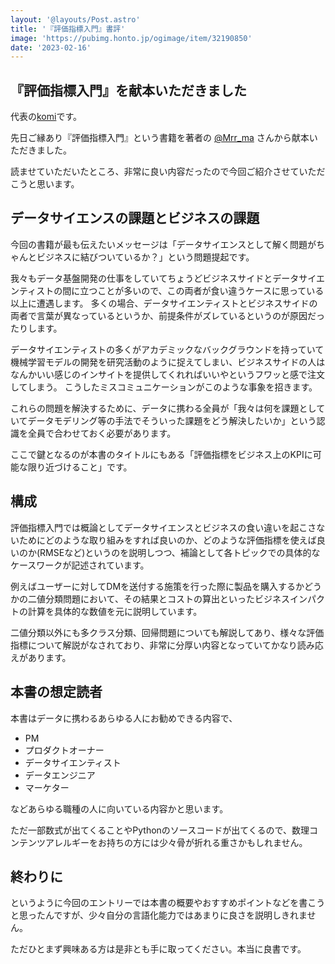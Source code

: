 ```yaml
---
layout: '@layouts/Post.astro'
title: '『評価指標入門』書評'
image: 'https://pubimg.honto.jp/ogimage/item/32190850'
date: '2023-02-16'
---
```


## 『評価指標入門』を献本いただきました

代表の[komi](https://twitter.com/komi_edtr_1230)です。

先日ご縁あり『評価指標入門』という書籍を著者の [@Mrr_ma](https://twitter.com/Mrr_ma) さんから献本いただきました。

読ませていただいたところ、非常に良い内容だったので今回ご紹介させていただこうと思います。

## データサイエンスの課題とビジネスの課題

今回の書籍が最も伝えたいメッセージは「データサイエンスとして解く問題がちゃんとビジネスに結びついているか？」という問題提起です。

我々もデータ基盤開発の仕事をしていてちょうどビジネスサイドとデータサイエンティストの間に立つことが多いので、この両者が食い違うケースに思っている以上に遭遇します。
多くの場合、データサイエンティストとビジネスサイドの両者で言葉が異なっているというか、前提条件がズレているというのが原因だったりします。

データサイエンティストの多くがアカデミックなバックグラウンドを持っていて機械学習モデルの開発を研究活動のように捉えてしまい、ビジネスサイドの人はなんかいい感じのインサイトを提供してくれればいいやというフワッと感で注文してしまう。
こうしたミスコミュニケーションがこのような事象を招きます。

これらの問題を解決するために、データに携わる全員が「我々は何を課題としていてデータモデリング等の手法でそういった課題をどう解決したいか」という認識を全員で合わせておく必要があります。

ここで鍵となるのが本書のタイトルにもある「評価指標をビジネス上のKPIに可能な限り近づけること」です。

## 構成

評価指標入門では概論としてデータサイエンスとビジネスの食い違いを起こさないためにどのような取り組みをすれば良いのか、どのような評価指標を使えば良いのか(RMSEなど)というのを説明しつつ、補論として各トピックでの具体的なケースワークが記述されています。

例えばユーザーに対してDMを送付する施策を行った際に製品を購入するかどうかの二値分類問題において、その結果とコストの算出といったビジネスインパクトの計算を具体的な数値を元に説明しています。

二値分類以外にも多クラス分類、回帰問題についても解説してあり、様々な評価指標について解説がなされており、非常に分厚い内容となっていてかなり読み応えがあります。

## 本書の想定読者

本書はデータに携わるあらゆる人にお勧めできる内容で、

- PM
- プロダクトオーナー
- データサイエンティスト
- データエンジニア
- マーケター

などあらゆる職種の人に向いている内容かと思います。

ただ一部数式が出てくることやPythonのソースコードが出てくるので、数理コンテンツアレルギーをお持ちの方には少々骨が折れる重さかもしれません。


## 終わりに

というように今回のエントリーでは本書の概要やおすすめポイントなどを書こうと思ったんですが、少々自分の言語化能力ではあまりに良さを説明しきれません。

ただひとまず興味ある方は是非とも手に取ってください。本当に良書です。


